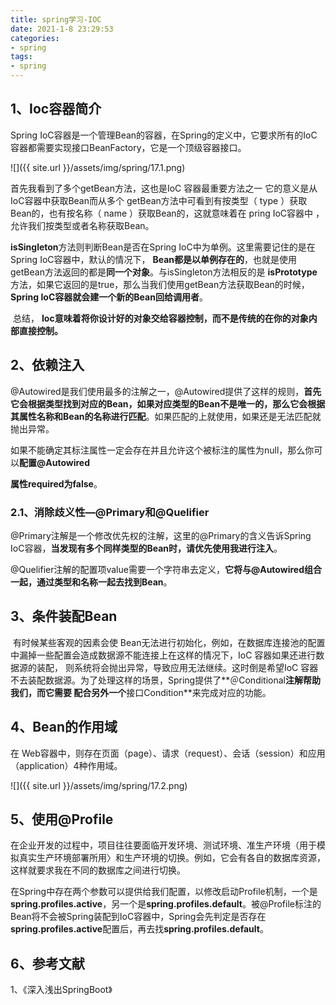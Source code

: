 ```yaml
---
title: spring学习-IOC
date: 2021-1-8 23:29:53
categories:
- spring
tags:
- spring
---
```


## 1、Ioc容器简介

Spring IoC容器是一个管理Bean的容器，在Spring的定义中，它要求所有的IoC容器都需要实现接口BeanFactory，它是一个顶级容器接口。

![]({{ site.url }}/assets/img/spring/17.1.png)


  首先我看到了多个getBean方法，这也是IoC 容器最重要方法之一 它的意义是从IoC容器中获取Bean而从多个 getBean方法中可看到有按类型（ type ）获取Bean的，也有按名称（ name ）获取Bean的，这就意味着在 pring IoC容器中 ，允许我们按类型或者名称获取Bean。

   **isSingleton**方法则判断Bean是否在Spring IoC中为单例。这里需要记住的是在Spring IoC容器中，默认的情况下， **Bean都是以单例存在的**，也就是使用 getBean方法返回的都是**同一个对象**。与isSingleton方法相反的是 **isPrototype**方法，如果它返回的是true，那么当我们使用getBean方法获取Bean的时候，**Spring IoC容器就会建一个新的Bean回给调用者**。

​    总结， **Ioc意味着将你设计好的对象交给容器控制，而不是传统的在你的对象内部直接控制。**

## 2、依赖注入

​    @Autowired是我们使用最多的注解之一，@Autowired提供了这样的规则，**首先它会根据类型找到对应的Bean，如果对应类型的Bean不是唯一的，那么它会根据其属性名称和Bean的名称进行匹配**。如果匹配的上就使用，如果还是无法匹配就抛出异常。

​    如果不能确定其标注属性一定会存在并且允许这个被标注的属性为null，那么你可以**配置@Autowired**

**属性required为false**。

### 2.1、消除歧义性—@Primary和@Quelifier

 @Primary注解是一个修改优先权的注解，这里的@Primary的含义告诉Spring IoC容器，**当发现有多个同样类型的Bean时，请优先使用我进行注入**。

 @Quelifier注解的配置项value需要一个字符串去定义，**它将与@Autowired组合一起，通过类型和名称一起去找到Bean**。

## 3、条件装配Bean

​    有时候某些客观的因素会使 Bean无法进行初始化，例如，在数据库连接池的配置中漏掉一些配置会造成数据源不能连接上在这样的情况下，IoC 容器如果还进行数据源的装配， 则系统将会抛出异常，导致应用无法继续。这时倒是希望IoC 容器不去装配数据源。为了处理这样的场景，Spring提供了**＠Conditional**注解帮助我们，而它需要 配合另外一个**接口Condition**来完成对应的功能。

## 4、Bean的作用域

在 Web容器中，则存在页面（page）、请求（request）、会话（session）和应用（application）4种作用域。

![]({{ site.url }}/assets/img/spring/17.2.png)


## 5、使用@Profile

  在企业开发的过程中，项目往往要面临开发环境、测试环境、准生产环境（用于模拟真实生产环境部署所用〉和生产环境的切换。例如，它会有各自的数据库资源，这样就要求我在不同的数据库之间进行切换。

  在Spring中存在两个参数可以提供给我们配置，以修改启动Profile机制，一个是**spring.profiles.active**，另一个是**spring.profiles.default**。被@Profile标注的Bean将不会被Spring装配到IoC容器中，Spring会先判定是否存在**spring.profiles.active**配置后，再去找**spring.profiles.default**。

## 6、参考文献

1、《深入浅出SpringBoot》





